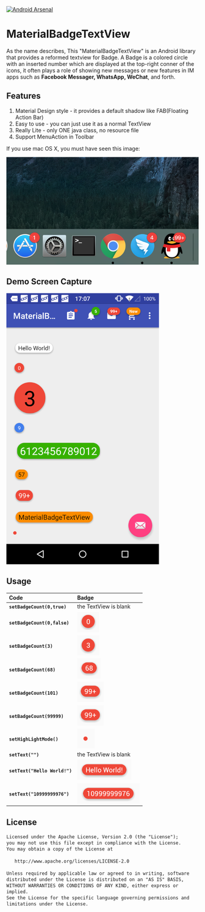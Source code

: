 [![Android Arsenal](https://img.shields.io/badge/Android%20Arsenal-MaterialBadgeTextView-brightgreen.svg?style=flat)]()

# MaterialBadgeTextView
As the name describes, This "MaterialBadgeTextView" is an Android library that provides a reformed textview for Badge. A Badge is a colored circle with an inserted number which are displayed at the top-right conner of the icons, it often plays a role of showing new messages or new features in IM apps such as **Facebook Messager, WhatsApp, WeChat**, and forth.

## Features
1. Material Design style - it provides a default shadow like FAB(Floating Action Bar)
2. Easy to use - you can just use it as a normal TextView
3. Really Lite - only ONE java class, no resource file
4. Support MenuAction in Toolbar


If you use mac OS X, you must have seen this image:
  
<img src="https://github.com/nathanmkaya/MaterialBadgeTextView/blob/master/art/qq_pic.png" width="600">

## Demo Screen Capture
<img src="https://github.com/nathanmkaya/MaterialBadgeTextView/blob/master/art/screen_cap.png" width="400">

## Usage
| Code | Badge |
| :----- | :------ | 
| **`setBadgeCount(0,true)`** | the TextView is blank |
| **`setBadgeCount(0,false)`** | ![badge_0](art/badge_0.png) |
| **`setBadgeCount(3)`** | ![number](art/badge_3.png) |
| **`setBadgeCount(68)`** | ![two](art/badge_68.png) |
| **`setBadgeCount(101)`** | ![two](art/badge_99.png) |
| **`setBadgeCount(99999)`** | ![two](art/badge_99.png) |
| **`setHighLightMode()`** | ![two](art/badge_red.png) |
| **`setText("")`** | the TextView is blank |
| **`setText("Hello World!")`** | ![two](art/badge_hello.png) |
| **`setText("10999999976")`** | ![two](art/badge_long.png) |

License
--------


    Licensed under the Apache License, Version 2.0 (the "License");
    you may not use this file except in compliance with the License.
    You may obtain a copy of the License at

       http://www.apache.org/licenses/LICENSE-2.0

    Unless required by applicable law or agreed to in writing, software
    distributed under the License is distributed on an "AS IS" BASIS,
    WITHOUT WARRANTIES OR CONDITIONS OF ANY KIND, either express or implied.
    See the License for the specific language governing permissions and
    limitations under the License.
